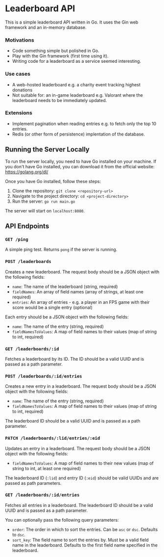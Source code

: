# Leaderboard API

This is a simple leaderboard API written in Go. It uses the Gin web framework and an in-memory database.

### Motivations
- Code something simple but polished in Go.
- Play with the Gin framework (first time using it).
- Writing code for a leaderboard as a service seemed interesting.

### Use cases
- A web-hosted leaderboard e.g. a charity event tracking highest donations
- Not suitable for: an in-game leaderboard e.g. Valorant where the leaderboard needs to be immediately updated.

### Extensions
- Implement pagination when reading entries e.g. to fetch only the top 10 entries.
- Redis (or other form of persistence) implentation of the database.

## Running the Server Locally

To run the server locally, you need to have Go installed on your machine. If you don't have Go installed, you can download it from the official website: https://golang.org/dl/

Once you have Go installed, follow these steps:

1. Clone the repository: `git clone <repository-url>`
2. Navigate to the project directory: `cd <project-directory>`
3. Run the server: `go run main.go`

The server will start on `localhost:8080`.

## API Endpoints

### `GET /ping`

A simple ping test. Returns `pong` if the server is running.

### `POST /leaderboards`

Creates a new leaderboard. The request body should be a JSON object with the following fields:

- `name`: The name of the leaderboard (string, required)
- `fieldNames`: An array of field names (array of strings, at least one required)
- `entries`: An array of entries - e.g. a player in an FPS game with their score would be a single entry (optional)

Each entry should be a JSON object with the following fields:

- `name`: The name of the entry (string, required)
- `fieldNamesToValues`: A map of field names to their values (map of string to int, required)

### `GET /leaderboards/:id`

Fetches a leaderboard by its ID. The ID should be a valid UUID and is passed as a path parameter.

### `POST /leaderboards/:id/entries`

Creates a new entry in a leaderboard. The request body should be a JSON object with the following fields:

- `name`: The name of the entry (string, required)
- `fieldNamesToValues`: A map of field names to their values (map of string to int, required)

The leaderboard ID should be a valid UUID and is passed as a path parameter.

### `PATCH /leaderboards/:lid/entries/:eid`

Updates an entry in a leaderboard. The request body should be a JSON object with the following fields:

- `fieldNamesToValues`: A map of field names to their new values (map of string to int, at least one required)

The leaderboard ID (`:lid`) and entry ID (`:eid`) should be valid UUIDs and are passed as path parameters.

### `GET /leaderboards/:id/entries`

Fetches all entries in a leaderboard. The leaderboard ID should be a valid UUID and is passed as a path parameter.

You can optionally pass the following query parameters:

- `order`: The order in which to sort the entries. Can be `asc` or `dsc`. Defaults to `dsc`.
- `sort_key`: The field name to sort the entries by. Must be a valid field name in the leaderboard. Defaults to the first field name specified in the leaderboard.
